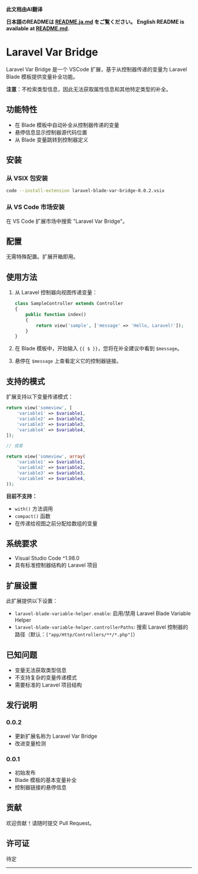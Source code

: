 **此文档由AI翻译**

**日本語のREADMEは [README.ja.md](README.ja.md) をご覧ください。**
**English README is available at [README.md](README.md).**

# Laravel Var Bridge

Laravel Var Bridge 是一个 VSCode 扩展，基于从控制器传递的变量为 Laravel Blade 模板提供变量补全功能。

**注意**：不检索类型信息，因此无法获取属性信息和其他特定类型的补全。

## 功能特性

- 在 Blade 模板中自动补全从控制器传递的变量
- 悬停信息显示控制器源代码位置
- 从 Blade 变量跳转到控制器定义

## 安装

### 从 VSIX 包安装
```sh
code --install-extension laravel-blade-var-bridge-0.0.2.vsix
```

### 从 VS Code 市场安装
在 VS Code 扩展市场中搜索 "Laravel Var Bridge"。

## 配置

无需特殊配置。扩展开箱即用。

## 使用方法

1. 从 Laravel 控制器向视图传递变量：
    ```php
    class SampleController extends Controller
    {
        public function index()
        {
            return view('sample', ['message' => 'Hello, Laravel!']);
        }
    }
    ```

2. 在 Blade 模板中，开始输入 `{{ $ }}`，您将在补全建议中看到 `$message`。

3. 悬停在 `$message` 上查看定义它的控制器链接。

## 支持的模式

扩展支持以下变量传递模式：

```php
return view('someview', [
    'variable1' => $variable1,
    'variable2' => $variable2,
    'variable3' => $variable3,
    'variable4' => $variable4,
]);

// 或者

return view('someview', array(
    'variable1' => $variable1,
    'variable2' => $variable2,
    'variable3' => $variable3,
    'variable4' => $variable4,
));
```

**目前不支持：**
- `with()` 方法调用
- `compact()` 函数
- 在传递给视图之前分配给数组的变量

## 系统要求

- Visual Studio Code ^1.98.0
- 具有标准控制器结构的 Laravel 项目

## 扩展设置

此扩展提供以下设置：

* `laravel-blade-variable-helper.enable`: 启用/禁用 Laravel Blade Variable Helper
* `laravel-blade-variable-helper.controllerPaths`: 搜索 Laravel 控制器的路径（默认：`["app/Http/Controllers/**/*.php"]`）

## 已知问题

- 变量无法获取类型信息
- 不支持复杂的变量传递模式
- 需要标准的 Laravel 项目结构

## 发行说明

### 0.0.2
- 更新扩展名称为 Laravel Var Bridge
- 改进变量检测

### 0.0.1
- 初始发布
- Blade 模板的基本变量补全
- 控制器链接的悬停信息

## 贡献

欢迎贡献！请随时提交 Pull Request。

## 许可证

待定

---